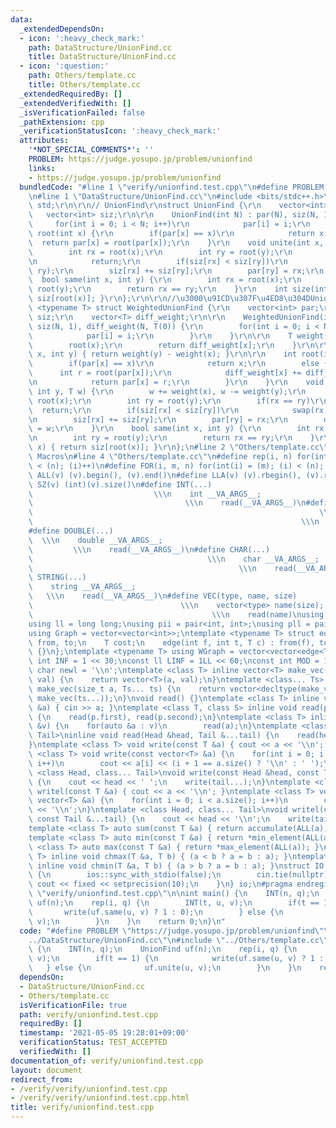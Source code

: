 ```yaml
---
data:
  _extendedDependsOn:
  - icon: ':heavy_check_mark:'
    path: DataStructure/UnionFind.cc
    title: DataStructure/UnionFind.cc
  - icon: ':question:'
    path: Others/template.cc
    title: Others/template.cc
  _extendedRequiredBy: []
  _extendedVerifiedWith: []
  _isVerificationFailed: false
  _pathExtension: cpp
  _verificationStatusIcon: ':heavy_check_mark:'
  attributes:
    '*NOT_SPECIAL_COMMENTS*': ''
    PROBLEM: https://judge.yosupo.jp/problem/unionfind
    links:
    - https://judge.yosupo.jp/problem/unionfind
  bundledCode: "#line 1 \"verify/unionfind.test.cpp\"\n#define PROBLEM \"https://judge.yosupo.jp/problem/unionfind\"\
    \n#line 1 \"DataStructure/UnionFind.cc\"\n#include <bits/stdc++.h>\r\nusing namespace\
    \ std;\r\n\r\n// UnionFind\r\nstruct UnionFind {\r\n    vector<int> par;\r\n \
    \   vector<int> siz;\r\n\r\n    UnionFind(int N) : par(N), siz(N, 1) {\r\n   \
    \     for(int i = 0; i < N; i++)\r\n            par[i] = i;\r\n    }\r\n    int\
    \ root(int x) {\r\n        if(par[x] == x)\r\n            return x;\r\n      \
    \  return par[x] = root(par[x]);\r\n    }\r\n    void unite(int x, int y) {\r\n\
    \        int rx = root(x);\r\n        int ry = root(y);\r\n        if(rx == ry)\r\
    \n            return;\r\n        if(siz[rx] < siz[ry])\r\n            swap(rx,\
    \ ry);\r\n        siz[rx] += siz[ry];\r\n        par[ry] = rx;\r\n    }\r\n  \
    \  bool same(int x, int y) {\r\n        int rx = root(x);\r\n        int ry =\
    \ root(y);\r\n        return rx == ry;\r\n    }\r\n    int size(int x) { return\
    \ siz[root(x)]; }\r\n};\r\n\r\n//\u3000\u91CD\u307F\u4ED8\u304DUnionFind\r\ntemplate\
    \ <typename T> struct WeightedUnionFind {\r\n    vector<int> par;\r\n    vector<int>\
    \ siz;\r\n    vector<T> diff_weight;\r\n\r\n    WeightedUnionFind(int N) : par(N),\
    \ siz(N, 1), diff_weight(N, T(0)) {\r\n        for(int i = 0; i < N; i++) {\r\n\
    \            par[i] = i;\r\n        }\r\n    }\r\n\r\n    T weight(int x) {\r\n\
    \        root(x);\r\n        return diff_weight[x];\r\n    }\r\n\r\n    T diff(int\
    \ x, int y) { return weight(y) - weight(x); }\r\n\r\n    int root(int x) {\r\n\
    \        if(par[x] == x)\r\n            return x;\r\n        else {\r\n      \
    \      int r = root(par[x]);\r\n            diff_weight[x] += diff_weight[par[x]];\r\
    \n            return par[x] = r;\r\n        }\r\n    }\r\n    void unite(int x,\
    \ int y, T w) {\r\n        w += weight(x), w -= weight(y);\r\n        int rx =\
    \ root(x);\r\n        int ry = root(y);\r\n        if(rx == ry)\r\n          \
    \  return;\r\n        if(siz[rx] < siz[ry])\r\n            swap(rx, ry), w = -w;\r\
    \n        siz[rx] += siz[ry];\r\n        par[ry] = rx;\r\n        diff_weight[ry]\
    \ = w;\r\n    }\r\n    bool same(int x, int y) {\r\n        int rx = root(x);\r\
    \n        int ry = root(y);\r\n        return rx == ry;\r\n    }\r\n    int size(int\
    \ x) { return siz[root(x)]; }\r\n};\n#line 2 \"Others/template.cc\"\n#pragma region\
    \ Macros\n#line 4 \"Others/template.cc\"\n#define rep(i, n) for(int(i) = 0; (i)\
    \ < (n); (i)++)\n#define FOR(i, m, n) for(int(i) = (m); (i) < (n); (i)++)\n#define\
    \ ALL(v) (v).begin(), (v).end()\n#define LLA(v) (v).rbegin(), (v).rend()\n#define\
    \ SZ(v) (int)(v).size()\n#define INT(...)                                    \
    \                           \\\n    int __VA_ARGS__;                         \
    \                                  \\\n    read(__VA_ARGS__)\n#define LL(...)\
    \                                                                \\\n    ll __VA_ARGS__;\
    \                                                            \\\n    read(__VA_ARGS__)\n\
    #define DOUBLE(...)                                                          \
    \  \\\n    double __VA_ARGS__;                                               \
    \         \\\n    read(__VA_ARGS__)\n#define CHAR(...)                       \
    \                                       \\\n    char __VA_ARGS__;            \
    \                                              \\\n    read(__VA_ARGS__)\n#define\
    \ STRING(...)                                                            \\\n\
    \    string __VA_ARGS__;                                                     \
    \   \\\n    read(__VA_ARGS__)\n#define VEC(type, name, size)                 \
    \                                 \\\n    vector<type> name(size);           \
    \                                        \\\n    read(name)\nusing namespace std;\n\
    using ll = long long;\nusing pii = pair<int, int>;\nusing pll = pair<ll, ll>;\n\
    using Graph = vector<vector<int>>;\ntemplate <typename T> struct edge {\n    int\
    \ from, to;\n    T cost;\n    edge(int f, int t, T c) : from(f), to(t), cost(c)\
    \ {}\n};\ntemplate <typename T> using WGraph = vector<vector<edge<T>>>;\nconst\
    \ int INF = 1 << 30;\nconst ll LINF = 1LL << 60;\nconst int MOD = 1e9 + 7;\nconst\
    \ char newl = '\\n';\ntemplate <class T> inline vector<T> make_vec(size_t a, T\
    \ val) {\n    return vector<T>(a, val);\n}\ntemplate <class... Ts> inline auto\
    \ make_vec(size_t a, Ts... ts) {\n    return vector<decltype(make_vec(ts...))>(a,\
    \ make_vec(ts...));\n}\nvoid read() {}\ntemplate <class T> inline void read(T\
    \ &a) { cin >> a; }\ntemplate <class T, class S> inline void read(pair<T, S> &p)\
    \ {\n    read(p.first), read(p.second);\n}\ntemplate <class T> inline void read(vector<T>\
    \ &v) {\n    for(auto &a : v)\n        read(a);\n}\ntemplate <class Head, class...\
    \ Tail>\ninline void read(Head &head, Tail &...tail) {\n    read(head), read(tail...);\n\
    }\ntemplate <class T> void write(const T &a) { cout << a << '\\n'; }\ntemplate\
    \ <class T> void write(const vector<T> &a) {\n    for(int i = 0; i < a.size();\
    \ i++)\n        cout << a[i] << (i + 1 == a.size() ? '\\n' : ' ');\n}\ntemplate\
    \ <class Head, class... Tail>\nvoid write(const Head &head, const Tail &...tail)\
    \ {\n    cout << head << ' ';\n    write(tail...);\n}\ntemplate <class T> void\
    \ writel(const T &a) { cout << a << '\\n'; }\ntemplate <class T> void writel(const\
    \ vector<T> &a) {\n    for(int i = 0; i < a.size(); i++)\n        cout << a[i]\
    \ << '\\n';\n}\ntemplate <class Head, class... Tail>\nvoid writel(const Head &head,\
    \ const Tail &...tail) {\n    cout << head << '\\n';\n    write(tail...);\n}\n\
    template <class T> auto sum(const T &a) { return accumulate(ALL(a), T(0)); }\n\
    template <class T> auto min(const T &a) { return *min_element(ALL(a)); }\ntemplate\
    \ <class T> auto max(const T &a) { return *max_element(ALL(a)); }\ntemplate <class\
    \ T> inline void chmax(T &a, T b) { (a < b ? a = b : a); }\ntemplate <class T>\
    \ inline void chmin(T &a, T b) { (a > b ? a = b : a); }\nstruct IO {\n    IO()\
    \ {\n        ios::sync_with_stdio(false);\n        cin.tie(nullptr);\n       \
    \ cout << fixed << setprecision(10);\n    }\n} io;\n#pragma endregion\n#line 4\
    \ \"verify/unionfind.test.cpp\"\n\nint main() {\n    INT(n, q);\n    UnionFind\
    \ uf(n);\n    rep(i, q) {\n        INT(t, u, v);\n        if(t == 1) {\n     \
    \       write(uf.same(u, v) ? 1 : 0);\n        } else {\n            uf.unite(u,\
    \ v);\n        }\n    }\n    return 0;\n}\n"
  code: "#define PROBLEM \"https://judge.yosupo.jp/problem/unionfind\"\n#include \"\
    ../DataStructure/UnionFind.cc\"\n#include \"../Others/template.cc\"\n\nint main()\
    \ {\n    INT(n, q);\n    UnionFind uf(n);\n    rep(i, q) {\n        INT(t, u,\
    \ v);\n        if(t == 1) {\n            write(uf.same(u, v) ? 1 : 0);\n     \
    \   } else {\n            uf.unite(u, v);\n        }\n    }\n    return 0;\n}\n"
  dependsOn:
  - DataStructure/UnionFind.cc
  - Others/template.cc
  isVerificationFile: true
  path: verify/unionfind.test.cpp
  requiredBy: []
  timestamp: '2021-05-05 19:28:01+09:00'
  verificationStatus: TEST_ACCEPTED
  verifiedWith: []
documentation_of: verify/unionfind.test.cpp
layout: document
redirect_from:
- /verify/verify/unionfind.test.cpp
- /verify/verify/unionfind.test.cpp.html
title: verify/unionfind.test.cpp
---
```

